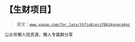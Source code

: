 # 【生财项目】

> 原文：[`www.yuque.com/for_lazy/thfiu8/ecs76b1kgvacg4qz`](https://www.yuque.com/for_lazy/thfiu8/ecs76b1kgvacg4qz)

<ne-p id="u0e678cf4" data-lake-id="u0e678cf4"><ne-text id="uea9a0a76">公众号懒人找资源，懒人专属群分享</ne-text></ne-p>